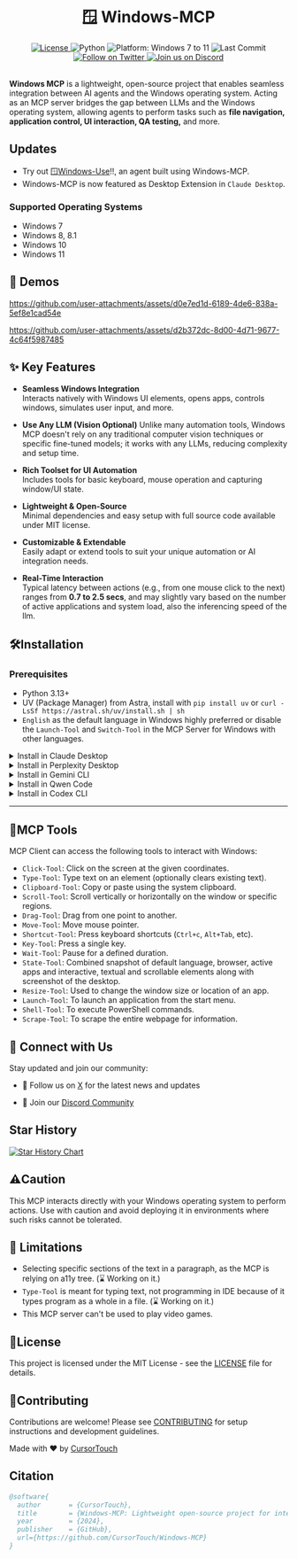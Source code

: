 <div align="center">
  <h1>🪟 Windows-MCP</h1>

  <a href="https://github.com/CursorTouch/Windows-MCP/blob/main/LICENSE">
    <img src="https://img.shields.io/badge/license-MIT-green" alt="License">
  </a>
  <img src="https://img.shields.io/badge/python-3.13%2B-blue" alt="Python">
  <img src="https://img.shields.io/badge/platform-Windows%207–11-blue" alt="Platform: Windows 7 to 11">
  <img src="https://img.shields.io/github/last-commit/CursorTouch/Windows-MCP" alt="Last Commit">
  <br>
  <a href="https://x.com/CursorTouch">
    <img src="https://img.shields.io/badge/follow-%40CursorTouch-1DA1F2?logo=twitter&style=flat" alt="Follow on Twitter">
  </a>
  <a href="https://discord.com/invite/Aue9Yj2VzS">
    <img src="https://img.shields.io/badge/Join%20on-Discord-5865F2?logo=discord&logoColor=white&style=flat" alt="Join us on Discord">
  </a>

</div>

<br>

**Windows MCP** is a lightweight, open-source project that enables seamless integration between AI agents and the Windows operating system. Acting as an MCP server bridges the gap between LLMs and the Windows operating system, allowing agents to perform tasks such as **file navigation, application control, UI interaction, QA testing,** and more.

## Updates

- Try out 🪟[Windows-Use](https://github.com/CursorTouch/Windows-Use)!!, an agent built using Windows-MCP.
- Windows-MCP is now featured as Desktop Extension in `Claude Desktop`.

### Supported Operating Systems

- Windows 7
- Windows 8, 8.1
- Windows 10
- Windows 11  

## 🎥 Demos

<https://github.com/user-attachments/assets/d0e7ed1d-6189-4de6-838a-5ef8e1cad54e>

<https://github.com/user-attachments/assets/d2b372dc-8d00-4d71-9677-4c64f5987485>

## ✨ Key Features

- **Seamless Windows Integration**  
  Interacts natively with Windows UI elements, opens apps, controls windows, simulates user input, and more.

- **Use Any LLM (Vision Optional)**
   Unlike many automation tools, Windows MCP doesn't rely on any traditional computer vision techniques or specific fine-tuned models; it works with any LLMs, reducing complexity and setup time.

- **Rich Toolset for UI Automation**  
  Includes tools for basic keyboard, mouse operation and capturing window/UI state.

- **Lightweight & Open-Source**  
  Minimal dependencies and easy setup with full source code available under MIT license.

- **Customizable & Extendable**  
  Easily adapt or extend tools to suit your unique automation or AI integration needs.

- **Real-Time Interaction**  
  Typical latency between actions (e.g., from one mouse click to the next) ranges from **0.7 to 2.5 secs**, and may slightly vary based on the number of active applications and system load, also the inferencing speed of the llm.

## 🛠️Installation

### Prerequisites

- Python 3.13+
- UV (Package Manager) from Astra, install with `pip install uv` or `curl -LsSf https://astral.sh/uv/install.sh | sh`
- `English` as the default language in Windows highly preferred or disable the `Launch-Tool` and `Switch-Tool` in the MCP Server for Windows with other languages.

<details>
  <summary>Install in Claude Desktop</summary>

  1. Install [Claude Desktop](https://claude.ai/download) and

```shell
npm install -g @anthropic-ai/dxt
```

  2. Clone the repository.

```shell
git clone https://github.com/CursorTouch/Windows-MCP.git

cd Windows-MCP
```

  3. Build Desktop Extension `DXT`:

```shell
npx @anthropic-ai/dxt pack
```

  4. Open Claude Desktop:

Go to `Settings->Extensions->Advance Settings->Install Extension` (locate the `.dxt` file)-> Install

  5. Enjoy 🥳.

For additional Claude Desktop integration troubleshooting, see the [MCP documentation](https://modelcontextprotocol.io/quickstart/server#claude-for-desktop-integration-issues). The documentation includes helpful tips for checking logs and resolving common issues.
</details>

<details>
  <summary>Install in Perplexity Desktop</summary>

  1. Install [Perplexity Desktop](https://apps.microsoft.com/detail/xp8jnqfbqh6pvf):

  2. Clone the repository.

```shell
git clone https://github.com/CursorTouch/Windows-MCP.git

cd Windows-MCP
```
  
  3. Open Perplexity Desktop:

Go to `Settings->Connectors->Add Connector->Advanced`

  4. Enter the name as `Windows-MCP`, then paste the following JSON in the text area.

```json
{
  "command": "uv",
  "args": [
    "--directory",
    "<path to the windows-mcp directory>",
    "run",
    "main.py"
  ]
}
```

5. Click `Save` and Enjoy 🥳.

For additional Claude Desktop integration troubleshooting, see the [Perplexity MCP Support](https://www.perplexity.ai/help-center/en/articles/11502712-local-and-remote-mcps-for-perplexity). The documentation includes helpful tips for checking logs and resolving common issues.
</details>

<details>
  <summary> Install in Gemini CLI</summary>

  1. Install Gemini CLI:

```shell
npm install -g @google/gemini-cli
```

  2. Clone the repository.

```shell
git clone https://github.com/CursorTouch/Windows-MCP.git

cd Windows-MCP
```

  3. Navigate to `%USERPROFILE%/.gemini` in File Explorer and open `settings.json`.

  4. Add the `windows-mcp` config in the `settings.json` and save it.

```json
{
  "theme": "Default",
  ...
//MCP Server Config
  "mcpServers": {
    "windows-mcp": {
      "command": "uv",
      "args": [
        "--directory",
        "<path to the windows-mcp directory>",
        "run",
        "main.py"
      ]
    }
  }
}
```

  5. Rerun Gemini CLI in terminal. Enjoy 🥳
</details>

<details>
  <summary>Install in Qwen Code</summary>
  1. Install Qwen Code:

```shell
npm install -g @qwen-code/qwen-code@latest
```
  2. Clone the repository.

```shell
git clone https://github.com/CursorTouch/Windows-MCP.git

cd Windows-MCP
```

  3. Navigate to `%USERPROFILE%/.qwen/settings.json`.

  4. Add the `windows-mcp` config in the `settings.json` and save it.

```json
{
//MCP Server Config
  "mcpServers": {
    "windows-mcp": {
      "command": "uv",
      "args": [
        "--directory",
        "<path to the windows-mcp directory>",
        "run",
        "main.py"
      ]
    }
  }
}
```

  5. Rerun Qwen Code in terminal. Enjoy 🥳
</details>

<details>
  <summary>Install in Codex CLI</summary>
  1. Install Codex CLI:

```shell
npm install -g @openai/codex
```
  2. Clone the repository.

```shell
git clone https://github.com/CursorTouch/Windows-MCP.git

cd Windows-MCP
```
  3. Navigate to `%USERPROFILE%/.codex/config.toml`.

  4. Add the `windows-mcp` config in the `config.toml` and save it.

```toml
[mcp_servers.windows-mcp]
command="uv"
args=[
  "--directory",
  "<path to the windows-mcp directory>",
  "run",
  "main.py"
]
```

  5. Rerun Codex CLI in terminal. Enjoy 🥳
</details>

---

## 🔨MCP Tools

MCP Client can access the following tools to interact with Windows:

- `Click-Tool`: Click on the screen at the given coordinates.
- `Type-Tool`: Type text on an element (optionally clears existing text).
- `Clipboard-Tool`: Copy or paste using the system clipboard.
- `Scroll-Tool`: Scroll vertically or horizontally on the window or specific regions.
- `Drag-Tool`: Drag from one point to another.
- `Move-Tool`: Move mouse pointer.
- `Shortcut-Tool`: Press keyboard shortcuts (`Ctrl+c`, `Alt+Tab`, etc).
- `Key-Tool`: Press a single key.
- `Wait-Tool`: Pause for a defined duration.
- `State-Tool`: Combined snapshot of default language, browser, active apps and interactive, textual and scrollable elements along with screenshot of the desktop.
- `Resize-Tool`: Used to change the window size or location of an app.
- `Launch-Tool`: To launch an application from the start menu.
- `Shell-Tool`: To execute PowerShell commands.
- `Scrape-Tool`: To scrape the entire webpage for information.

## 🤝 Connect with Us
Stay updated and join our community:

- 📢 Follow us on [X](https://x.com/CursorTouch) for the latest news and updates

- 💬 Join our [Discord Community](https://discord.com/invite/Aue9Yj2VzS)

## Star History

[![Star History Chart](https://api.star-history.com/svg?repos=CursorTouch/Windows-MCP&type=Date)](https://www.star-history.com/#CursorTouch/Windows-MCP&Date)

## ⚠️Caution

This MCP interacts directly with your Windows operating system to perform actions. Use with caution and avoid deploying it in environments where such risks cannot be tolerated.

## 📝 Limitations

- Selecting specific sections of the text in a paragraph, as the MCP is relying on a11y tree. (⌛ Working on it.)
- `Type-Tool` is meant for typing text, not programming in IDE because of it types program as a whole in a file. (⌛ Working on it.)
- This MCP server can't be used to play video games.

## 🪪License

This project is licensed under the MIT License - see the [LICENSE](LICENSE) file for details.

## 🤝Contributing

Contributions are welcome! Please see [CONTRIBUTING](CONTRIBUTING) for setup instructions and development guidelines.

Made with ❤️ by [CursorTouch](https://github.com/CursorTouch)

## Citation

```bibtex
@software{
  author       = {CursorTouch},
  title        = {Windows-MCP: Lightweight open-source project for integrating LLM agents with Windows},
  year         = {2024},
  publisher    = {GitHub},
  url={https://github.com/CursorTouch/Windows-MCP}
}
```
